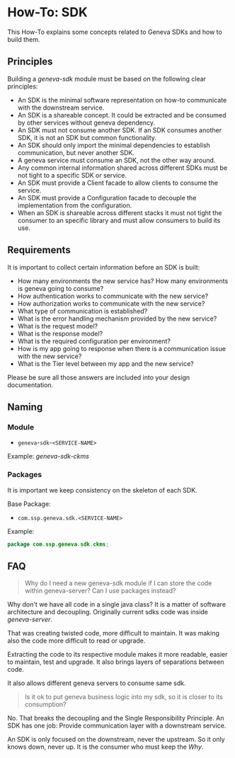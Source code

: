 # How-To: SDK

This How-To explains some concepts related to Geneva SDKs and how to build them.

## Principles

Building a _geneva-sdk_ module must be based on the following clear principles:

- An SDK is the minimal software representation on how-to communicate with the downstream service.
- An SDK is a shareable concept. It could be extracted and be consumed by other services without geneva dependency.
- An SDK must not consume another SDK. If an SDK consumes another SDK, it is not an SDK but common functionality.
- An SDK should only import the minimal dependencies to establish communication, but never another SDK.
- A geneva service must consume an SDK, not the other way around.
- Any common internal information shared across different SDKs must be not tight to a specific SDK or service.
- An SDK must provide a Client facade to allow clients to consume the service.
- An SDK must provide a Configuration facade to decouple the implementation from the configuration.
- When an SDK is shareable across different stacks it must not tight the consumer to an specific library and must allow consumers to build its use.

## Requirements

It is important to collect certain information before an SDK is built:

- How many environments the new service has? How many environments is geneva going to consume?
- How authentication works to communicate with the new service?
- How authorization works to communicate with the new service?
- What type of communication is established?
- What is the error handling mechanism provided by the new service?
- What is the request model?
- What is the response model?
- What is the required configuration per environment?
- How is my app going to response when there is a communication issue with the new service?
- What is the Tier level between my app and the new service?

Please be sure all those answers are included into your design documentation.

## Naming

### Module

- `geneva`-`sdk`-`<SERVICE-NAME>`

Example: _geneva-sdk-ckms_

### Packages

It is important we keep consistency on the skeleton of each SDK.

Base Package:

- `com.ssp.geneva.sdk.<SERVICE-NAME>`

Example:

```java
package com.ssp.geneva.sdk.ckms;
```

## FAQ

> Why do I need a new geneva-sdk module if I can store the code within geneva-server? Can I use packages instead?

Why don't we have all code in a single java class? It is a matter of software architecture and decoupling. Originally current sdks code was inside _geneva-server_.

That was creating twisted code, more difficult to maintain. It was making also the code more difficult to read or upgrade.

Extracting the code to its respective module makes it more readable, easier to maintain, test and upgrade. It also brings layers of separations between code.

It also allows different geneva servers to consume same sdk.

> Is it ok to put geneva business logic into my sdk, so it is closer to its consumption?

No. That breaks the decoupling and the Single Responsibility Principle. An SDK has one job: Provide communication layer with a downstream service.

An SDK is only focused on the downstream, never the upstream. So it only knows down, never up. It is the consumer who must keep the _Why_.
